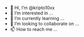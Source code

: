 - 👋 Hi, I’m @kripto10xx
- 👀 I’m interested in ...
- 🌱 I’m currently learning ...
- 💞️ I’m looking to collaborate on ...
- 📫 How to reach me ...

<!---
kripto10xx/kripto10xx is a ✨ special ✨ repository because its `README.md` (this file) appears on your GitHub profile.
You can click the Preview link to take a look at your changes.
--->
